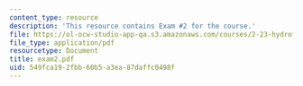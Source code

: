 ```yaml
---
content_type: resource
description: 'This resource contains Exam #2 for the course.'
file: https://ol-ocw-studio-app-qa.s3.amazonaws.com/courses/2-23-hydrofoils-and-propellers-spring-2007/549fca192fbb60b5a3ea87daffc0498f_exam2.pdf
file_type: application/pdf
resourcetype: Document
title: exam2.pdf
uid: 549fca19-2fbb-60b5-a3ea-87daffc0498f
---
```

